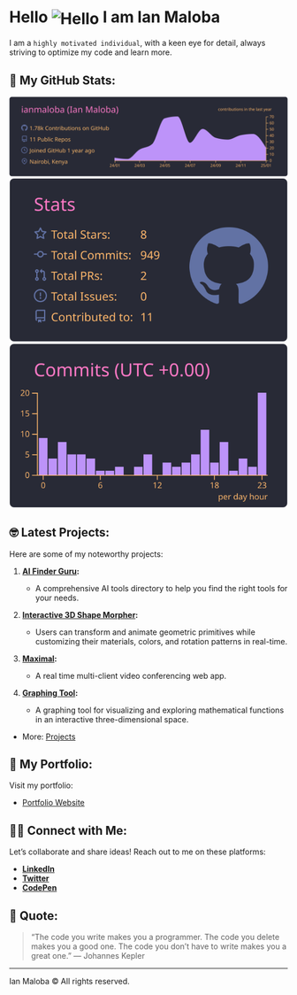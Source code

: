 # Hello <img src="https://github.com/ianmalobamwakha/IanMalobaMwakha/assets/127621186/00518ce9-89a3-4b6e-bdce-784d283c5f73" alt="Hello" style="width:40px; vertical-align:middle;"> I am Ian Maloba

I am a `highly motivated individual`, with a keen eye for detail, always striving to optimize my code and learn more.


## 🧐 My GitHub Stats:
![Profile Details](https://raw.githubusercontent.com/ianmaloba/Thickduck/master/profile-summary-card-output/dracula/0-profile-details.svg)
![Stats](https://raw.githubusercontent.com/ianmaloba/Thickduck/master/profile-summary-card-output/dracula/3-stats.svg)
![Productive Time](https://raw.githubusercontent.com/ianmaloba/Thickduck/master/profile-summary-card-output/dracula/4-productive-time.svg)


## 🤓 Latest Projects:
Here are some of my noteworthy projects:

1. **[AI Finder Guru](https://aifinderguru.com/):**
   - A comprehensive AI tools directory to help you find the right tools for your needs.

2. **[Interactive 3D Shape Morpher](https://codepen.io/ianmaloba/full/raBKXwb):**
   - Users can transform and animate geometric primitives while customizing their materials, colors, and rotation patterns in real-time.

3. **[Maximal](https://maximal.ianmaloba.com/):**
   - A real time multi-client video conferencing web app.

4. **[Graphing Tool](https://3dgrapher.ianmaloba.com/):**
   - A graphing tool for visualizing and exploring mathematical functions in an interactive three-dimensional space.

- More: [Projects](https://ianmaloba.com/#Projects)


## 💼 My Portfolio:
Visit my portfolio:
- [Portfolio Website](http://www.ianmaloba.com/)


## 🙋‍♂️ Connect with Me:
Let’s collaborate and share ideas! Reach out to me on these platforms:

- [**LinkedIn**](https://www.linkedin.com/in/ianmaloba/)
- [**Twitter**](https://twitter.com/malobaian)
- [**CodePen**](https://codepen.io/ianmaloba/pens/public)


## 📜 Quote:

> “The code you write makes you a programmer. The code you delete makes you a good one. The code you don’t have to write makes you a great one.”
> — Johannes Kepler

---

Ian Maloba © All rights reserved.

